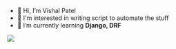 - 👋 Hi, I’m Vishal Patel
- 👀 I'm interested in writing script to automate the stuff
- 🌱 I’m currently learning <b>Django, DRF</b>

<!-- ![Visitor Count](https://profile-counter.glitch.me/vishalpatel4/count.svg) -->
![](https://komarev.com/ghpvc/?username=vishalptel4&color=blue)

<!---
Vishalpatel4/Vishalpatel4 is a ✨ special ✨ repository because its `README.md` (this file) appears on your GitHub profile.
You can click the Preview link to take a look at your changes.
--->
